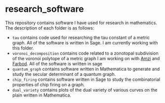 # research_software

This repository contains software I have used for research in mathematics. The description of each folder is as follows:
- `tau` contains code used for researching the tau constant of a metric graph.
  All of the software is written in Sage.  I am currently working with this
folder.
- `voronoi_decomposition` contains code related to a zonotopal subdivision of
  the voronoi polytope of a metric graph I am working on with
[Amzi](https://www.math.cmu.edu/~amzij/) and
[Farbod](https://sites.math.washington.edu/~farbod/). All of the software is written in sage
- `quantum_graph` contains software written in Mathematica to generate and
  study the secular determinant of a quantum graph.
- `chip_firing` contains software written in Sage to study the combinatorial
  properties of chip firing on a graph.
- `dual_variety` contains plots of the dual variety of various curves on the
  plain written in Mathematica.

